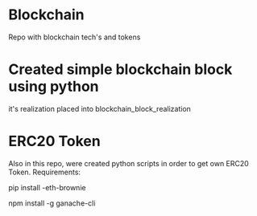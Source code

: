 # Blockchain
Repo with blockchain tech's and tokens

# Created simple blockchain block using python
it's realization placed into blockchain_block_realization

# ERC20 Token
Also in this repo, were created python scripts in order to get own ERC20 Token.
Requirements:

  pip install -eth-brownie 
  
  npm install -g ganache-cli


